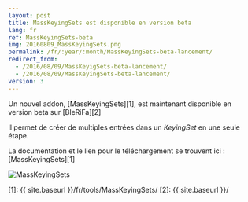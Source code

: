```yaml
---
layout: post
title: MassKeyingSets est disponible en version beta
lang: fr
ref: MassKeyingSets-beta
img: 20160809_MassKeyingSets.png
permalink: /fr/:year/:month/MassKeyingSets-beta-lancement/
redirect_from:
  - /2016/08/09/MassKeyigSets-beta-lancement/
  - /2016/08/09/MassKeyingSets-beta-lancement/
version: 3
---
```


Un nouvel addon, [MassKeyingSets][1], est maintenant disponible en version beta sur [BleRiFa][2]  

Il permet de créer de multiples entrées dans un *KeyingSet* en une seule étape.

La documentation et le lien pour le téléchargement se trouvent ici : [MassKeyingSets][1]

![MassKeyingSets]({{site.base_url}}/assets/img/MassKeyingSets/popup_bones.png)

[1]: {{ site.baseurl }}/fr/tools/MassKeyingSets/
[2]: {{ site.baseurl }}/
